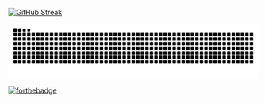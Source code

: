 [![GitHub Streak](https://streak-stats.demolab.com?user=s1099&theme=onedark&date_format=j%20M%5B%20Y%5D&card_width=500)](https://git.io/streak-stats)

![Snake](https://raw.githubusercontent.com/s1099/s1099/output/snake.svg)

[![forthebadge](https://forthebadge.com/images/badges/60-percent-of-the-time-works-every-time.svg)](https://forthebadge.com)
